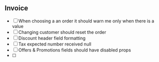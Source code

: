 ## Invoice 
- [ ] When choosing a an order it should warn me only when there is a value
- [ ] Changing customer should reset the order
- [ ] Discount header field formatting
- [ ] Tax expected number received null
- [ ] Offers & Promotions fields should have disabled props
- [ ] 